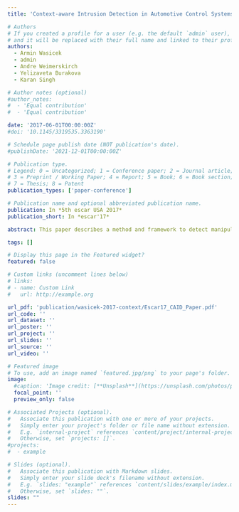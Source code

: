 ```yaml
---
title: 'Context-aware Intrusion Detection in Automotive Control Systems'

# Authors
# If you created a profile for a user (e.g. the default `admin` user), write the username (folder name) here
# and it will be replaced with their full name and linked to their profile.
authors:
  - Armin Wasicek
  - admin
  - Andre Weimerskirch
  - Yelizaveta Burakova
  - Karan Singh

# Author notes (optional)
#author_notes:
#  - 'Equal contribution'
#  - 'Equal contribution'

date: '2017-06-01T00:00:00Z'
#doi: '10.1145/3319535.3363190'

# Schedule page publish date (NOT publication's date).
#publishDate: '2021-12-01T00:00:00Z'

# Publication type.
# Legend: 0 = Uncategorized; 1 = Conference paper; 2 = Journal article;
# 3 = Preprint / Working Paper; 4 = Report; 5 = Book; 6 = Book section;
# 7 = Thesis; 8 = Patent
publication_types: ['paper-conference']

# Publication name and optional abbreviated publication name.
publication: In *5th escar USA 2017*
publication_short: In *escar'17*

abstract: This paper describes a method and framework to detect manipulations in automotive control systems. As the automotive industry is shifting towards employing software-based solutions, the incentives for attackers to manipulate automotive systems. The boundary where the cyber and physical world interface is particularly sensitive for security and safety. Manipulations in the computer system might have an uncontrollable impact in the physical environment and could lead to potentially dangerous situations. This paper presents a context-aware intrusion detection system (CAID) framework capable to recognize manipulations of the physical system using cyber means. CAID uses sensor information to establish reference models of the physical system and then checks correctness of current sensor data against the reference models. Thereby, it establishes the notion of plausibility of a controller’s operation. CAID augments today’s cyber physical intrusion detection systems (IDS) by adding a physical model to the detection engine. The CAID framework has been evaluated in a vehicular setup using test vehicle. Telemetry data has been collected from a test vehicle that has then been chip-tuned with a commercially available chip-tuning tool to obtain manipulated data. CAID was able to recognize the chip tuning with a very high probability using an unsupervised Artificial Neural Network (ANN). This proof-of-concept could be the starting point to enhance current automotive IDS using the CAID framework in order to detect future automotive attacks to safety-critical systems.

tags: []

# Display this page in the Featured widget?
featured: false

# Custom links (uncomment lines below)
# links:
# - name: Custom Link
#   url: http://example.org

url_pdf: 'publication/wasicek-2017-context/Escar17_CAID_Paper.pdf'
url_code: ''
url_dataset: ''
url_poster: ''
url_project: ''
url_slides: ''
url_source: ''
url_video: ''

# Featured image
# To use, add an image named `featured.jpg/png` to your page's folder.
image:
  #caption: 'Image credit: [**Unsplash**](https://unsplash.com/photos/pLCdAaMFLTE)'
  focal_point: ''
  preview_only: false

# Associated Projects (optional).
#   Associate this publication with one or more of your projects.
#   Simply enter your project's folder or file name without extension.
#   E.g. `internal-project` references `content/project/internal-project/index.md`.
#   Otherwise, set `projects: []`.
#projects:
#  - example

# Slides (optional).
#   Associate this publication with Markdown slides.
#   Simply enter your slide deck's filename without extension.
#   E.g. `slides: "example"` references `content/slides/example/index.md`.
#   Otherwise, set `slides: ""`.
slides: ""
---
```


